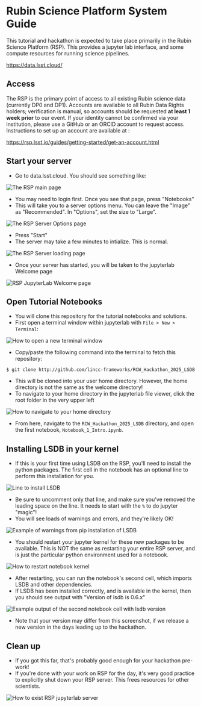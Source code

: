 # Rubin Science Platform System Guide

This tutorial and hackathon is expected to take place primarily in the Rubin
Science Platform (RSP). This provides a jupyter lab interface, and some compute
resources for running science pipelines.

https://data.lsst.cloud/

## Access

The RSP is the primary point of access to all existing Rubin science data
(currently DP0 and DP1). Accounts are available to all Rubin Data Rights holders; 
verification is manual, so accounts should be requested **at least 1 week prior** to our 
event. If your identity cannot be confirmed via your institution, please use a GitHub 
or an ORCID account to request access.
Instructions to set up an account are available at : 

https://rsp.lsst.io/guides/getting-started/get-an-account.html

## Start your server

* Go to data.lsst.cloud. You should see something like:

![The RSP main page](assets/01-rsp-main.png)

* You may need to login first. Once you see that page, press "Notebooks"
* This will take you to a server options menu. You can leave the "Image" as
  "Recommended". In "Options", set the size to "Large".

![The RSP Server Options page](assets/02-server-options.png)

* Press "Start"
* The server may take a few minutes to intialize. This is normal.

![The RSP Server loading page](assets/03-server-starting.png)

* Once your server has started, you will be taken to the jupyterlab Welcome page

![RSP JupyterLab Welcome page](assets/04-jupyterlab.png)

## Open Tutorial Notebooks

* You will clone this repository for the tutorial notebooks and solutions.
* First open a terminal window within jupyterlab with `File > New > Terminal`:

![How to open a new terminal window](assets/05-new-terminal.png)

* Copy/paste the following command into the terminal to fetch this repository:

```
$ git clone http://github.com/lincc-frameworks/RCW_Hackathon_2025_LSDB
```

* This will be cloned into your user home directory. However, the home 
  directory is not the same as the welcome directory!
* To navigate to your home directory in the jupyterlab file viewer, click the root 
  folder in the very upper left

![How to navigate to your home directory](assets/07-home.png)

* From here, navigate to the `RCW_Hackathon_2025_LSDB` directory, and open the first
  notebook, `Notebook_1_Intro.ipynb`.

## Installing LSDB in your kernel

* If this is your first time using LSDB on the RSP, you'll need to install the python
  packages. The first cell in the notebook has an optional line to perform this 
  installation for you.

![Line to install LSDB](assets/08-install-lsdb.png)

* Be sure to uncomment only that line, and make sure you've removed the leading space
  on the line. It needs to start with the `%` to do jupyter "magic"!
* You will see loads of warnings and errors, and they're likely OK!

![Example of warnings from pip installation of LSDB](assets/09-warnings.png)

* You should restart your jupyter kernel for these new packages to be available.
  This is NOT the same as restarting your entire RSP server, and is just the 
  particular python environment used for a notebook.

![How to restart notebook kernel](assets/10-restart.png)

* After restarting, you can run the notebook's second cell, which imports LSDB and
  other dependencies.
* If LSDB has been installed correctly, and is available in the kernel, then you
  should see output with "Version of lsdb is 0.6.x"

![Example output of the second notebook cell with lsdb version](assets/11-lsdb-version.png)

* Note that your version may differ from this screenshot, if we release a new version
  in the days leading up to the hackathon.

## Clean up

* If you got this far, that's probably good enough for your hackathon pre-work!
* If you're done with your work on RSP for the day, it's very good practice to 
  explicitly shut down your RSP server. This frees resources for other scientists.

![How to exist RSP jupyterlab server](assets/12-exit.png)

